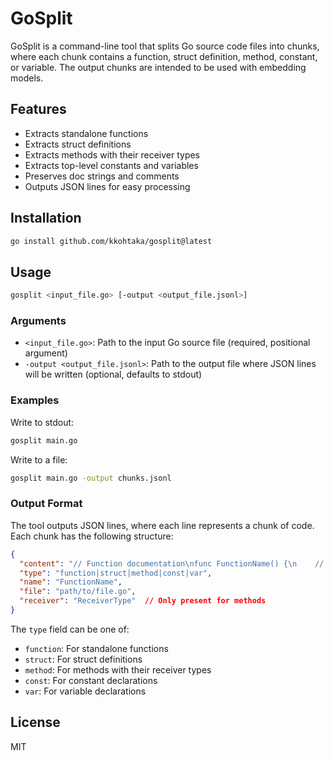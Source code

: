 # GoSplit

GoSplit is a command-line tool that splits Go source code files into chunks, where each chunk contains a function, struct definition, method, constant, or variable. The output chunks are intended to be used with embedding models.

## Features

- Extracts standalone functions
- Extracts struct definitions
- Extracts methods with their receiver types
- Extracts top-level constants and variables
- Preserves doc strings and comments
- Outputs JSON lines for easy processing

## Installation

```bash
go install github.com/kkohtaka/gosplit@latest
```

## Usage

```bash
gosplit <input_file.go> [-output <output_file.jsonl>]
```

### Arguments

- `<input_file.go>`: Path to the input Go source file (required, positional argument)
- `-output <output_file.jsonl>`: Path to the output file where JSON lines will be written (optional, defaults to stdout)

### Examples

Write to stdout:
```bash
gosplit main.go
```

Write to a file:
```bash
gosplit main.go -output chunks.jsonl
```

### Output Format

The tool outputs JSON lines, where each line represents a chunk of code. Each chunk has the following structure:

```json
{
  "content": "// Function documentation\nfunc FunctionName() {\n    // function body\n}",
  "type": "function|struct|method|const|var",
  "name": "FunctionName",
  "file": "path/to/file.go",
  "receiver": "ReceiverType"  // Only present for methods
}
```

The `type` field can be one of:
- `function`: For standalone functions
- `struct`: For struct definitions
- `method`: For methods with their receiver types
- `const`: For constant declarations
- `var`: For variable declarations

## License

MIT
